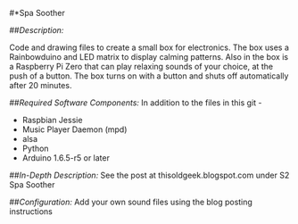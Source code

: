 #*Spa Soother

##*Description:*

Code and drawing files to create a small box for electronics. The box uses a Rainbowduino and LED matrix to display calming patterns. Also in the box is a Raspberry Pi Zero that can play relaxing sounds of your choice, at the push of a button. The box turns on with a button and shuts off automatically after 20 minutes.

##*Required Software Components:*
In addition to the files in this git -
* Raspbian Jessie
* Music Player Daemon (mpd)
* alsa
* Python
* Arduino 1.6.5-r5 or later

##*In-Depth Description:*
See the post at thisoldgeek.blogspot.com under S2 Spa Soother

##*Configuration:*
Add your own sound files using the blog posting instructions
